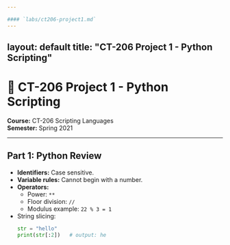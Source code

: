 ```yaml
---

#### `labs/ct206-project1.md`
---
```

layout: default
title: "CT-206 Project 1 - Python Scripting"
---

# 🐍 CT-206 Project 1 - Python Scripting

**Course:** CT-206 Scripting Languages  
**Semester:** Spring 2021  

---

## Part 1: Python Review
- **Identifiers:** Case sensitive.  
- **Variable rules:** Cannot begin with a number.  
- **Operators:**  
  - Power: `**`  
  - Floor division: `//`  
  - Modulus example: `22 % 3 = 1`  
- String slicing:  
  ```python
  str = "hello"
  print(str[:2])   # output: he
